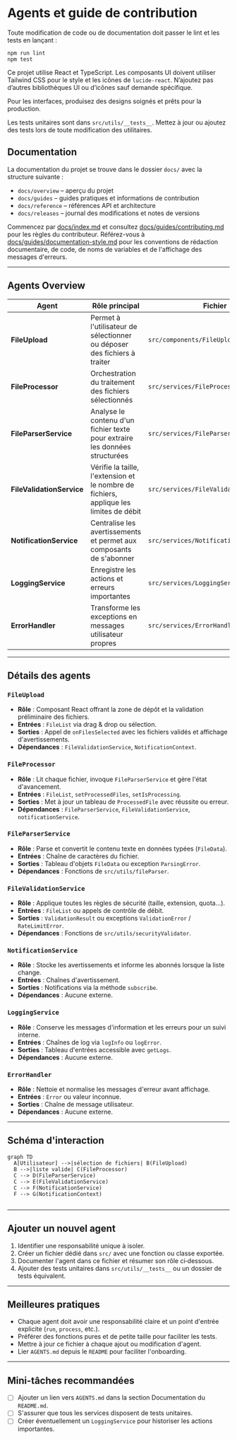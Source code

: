 # Agents et guide de contribution

Toute modification de code ou de documentation doit passer le lint et les tests en lançant :

```
npm run lint
npm test
```

Ce projet utilise React et TypeScript. Les composants UI doivent utiliser Tailwind CSS pour le style et les icônes de `lucide-react`. N’ajoutez pas d’autres bibliothèques UI ou d’icônes sauf demande spécifique.

Pour les interfaces, produisez des designs soignés et prêts pour la production.

Les tests unitaires sont dans `src/utils/__tests__`. Mettez à jour ou ajoutez des tests lors de toute modification des utilitaires.

## Documentation

La documentation du projet se trouve dans le dossier `docs/` avec la structure suivante :

* `docs/overview` – aperçu du projet
* `docs/guides` – guides pratiques et informations de contribution
* `docs/reference` – références API et architecture
* `docs/releases` – journal des modifications et notes de versions

Commencez par [docs/index.md](docs/index.md) et consultez
[docs/guides/contributing.md](docs/guides/contributing.md) pour les règles du contributeur.
Référez-vous à [docs/guides/documentation-style.md](docs/guides/documentation-style.md) pour les conventions de rédaction documentaire, de code, de noms de variables et de l'affichage des messages d'erreurs.


---

## Agents Overview

| Agent                     | Rôle principal                                                                         | Fichier                                 | Entrées                               | Sorties                                                                |
| ------------------------- | -------------------------------------------------------------------------------------- | --------------------------------------- | ------------------------------------- | ---------------------------------------------------------------------- |
| **FileUpload**            | Permet à l'utilisateur de sélectionner ou déposer des fichiers à traiter               | `src/components/FileUpload.tsx`         | `FileList` depuis l'interface         | Appelle `FileProcessor` et affiche les erreurs de validation           |
| **FileProcessor**         | Orchestration du traitement des fichiers sélectionnés                                  | `src/services/FileProcessor.ts`         | `FileList`, setters React pour l'état | Met à jour la liste de `ProcessedFile` et déclenche la conversion JSON |
| **FileParserService**     | Analyse le contenu d'un fichier texte pour extraire les données structurées            | `src/services/FileParserService.ts`     | Contenu texte brut                    | Tableau de `FileData`                                                  |
| **FileValidationService** | Vérifie la taille, l'extension et le nombre de fichiers, applique les limites de débit | `src/services/FileValidationService.ts` | `FileList`                            | Résultat de validation ou exception                                    |
| **NotificationService**   | Centralise les avertissements et permet aux composants de s'abonner                    | `src/services/NotificationService.ts`   | Messages d'avertissement              | Notifications via `NotificationContext`                                |
| **LoggingService**        | Enregistre les actions et erreurs importantes                                          | `src/services/LoggingService.ts`        | Chaînes de log                        | Liste des entrées de log                                               |
| **ErrorHandler**          | Transforme les exceptions en messages utilisateur propres                              | `src/services/ErrorHandler.ts`          | `Error` capturées                     | Chaîne de message nettoyée                                             |

---

## Détails des agents

### `FileUpload`

- **Rôle** : Composant React offrant la zone de dépôt et la validation préliminaire des fichiers.
- **Entrées** : `FileList` via drag & drop ou sélection.
- **Sorties** : Appel de `onFilesSelected` avec les fichiers validés et affichage d'avertissements.
- **Dépendances** : `FileValidationService`, `NotificationContext`.

### `FileProcessor`

- **Rôle** : Lit chaque fichier, invoque `FileParserService` et gère l'état d'avancement.
- **Entrées** : `FileList`, `setProcessedFiles`, `setIsProcessing`.
- **Sorties** : Met à jour un tableau de `ProcessedFile` avec réussite ou erreur.
- **Dépendances** : `FileParserService`, `FileValidationService`, `notificationService`.

### `FileParserService`

- **Rôle** : Parse et convertit le contenu texte en données typées (`FileData`).
- **Entrées** : Chaîne de caractères du fichier.
- **Sorties** : Tableau d'objets `FileData` ou exception `ParsingError`.
- **Dépendances** : Fonctions de `src/utils/fileParser`.

### `FileValidationService`

- **Rôle** : Applique toutes les règles de sécurité (taille, extension, quota...).
- **Entrées** : `FileList` ou appels de contrôle de débit.
- **Sorties** : `ValidationResult` ou exceptions `ValidationError` / `RateLimitError`.
- **Dépendances** : Fonctions de `src/utils/securityValidator`.

### `NotificationService`

- **Rôle** : Stocke les avertissements et informe les abonnés lorsque la liste change.
- **Entrées** : Chaînes d'avertissement.
- **Sorties** : Notifications via la méthode `subscribe`.
- **Dépendances** : Aucune externe.

### `LoggingService`

- **Rôle** : Conserve les messages d'information et les erreurs pour un suivi interne.
- **Entrées** : Chaînes de log via `logInfo` ou `logError`.
- **Sorties** : Tableau d'entrées accessible avec `getLogs`.
- **Dépendances** : Aucune externe.

### `ErrorHandler`

- **Rôle** : Nettoie et normalise les messages d'erreur avant affichage.
- **Entrées** : `Error` ou valeur inconnue.
- **Sorties** : Chaîne de message utilisateur.
- **Dépendances** : Aucune externe.

---

## Schéma d'interaction

```mermaid
graph TD
  A[Utilisateur] -->|sélection de fichiers| B(FileUpload)
  B -->|liste valide| C(FileProcessor)
  C --> D(FileParserService)
  C --> E(FileValidationService)
  C --> F(NotificationService)
  F --> G(NotificationContext)


```

---

## Ajouter un nouvel agent

1. Identifier une responsabilité unique à isoler.
2. Créer un fichier dédié dans `src/` avec une fonction ou classe exportée.
3. Documenter l'agent dans ce fichier et résumer son rôle ci‑dessous.
4. Ajouter des tests unitaires dans `src/utils/__tests__` ou un dossier de tests équivalent.

---

## Meilleures pratiques

- Chaque agent doit avoir une responsabilité claire et un point d'entrée explicite (`run`, `process`, etc.).
- Préférer des fonctions pures et de petite taille pour faciliter les tests.
- Mettre à jour ce fichier à chaque ajout ou modification d'agent.
- Lier `AGENTS.md` depuis le `README` pour faciliter l'onboarding.

---

## Mini-tâches recommandées

- [ ] Ajouter un lien vers `AGENTS.md` dans la section Documentation du `README.md`.
- [ ] S'assurer que tous les services disposent de tests unitaires.
- [ ] Créer éventuellement un `LoggingService` pour historiser les actions importantes.
